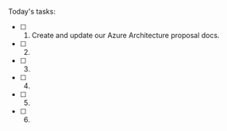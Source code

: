 Today's tasks:
- [ ] 1. Create and update our Azure Architecture proposal docs.
- [ ] 2. 
- [ ] 3. 
- [ ] 4. 
- [ ] 5.
- [ ] 6. 


